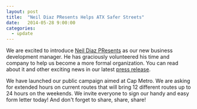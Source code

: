 ```yaml
---
layout: post
title:  "Neil Diaz PResents Helps ATX Safer Streets"
date:   2014-05-28 9:00:00
categories:
  - update
---
```


We are excited to introduce [Neil Diaz PResents](http://www.neildiaz.com/site/) as our new business development manager. He has graciously volunteered his time and company to help us become a more formal organization. You can read about it and other exciting news in our latest [press release](/files/2014-05-28/Pressrelease52014.pdf). 

We have launched our public campaign aimed at Cap Metro. We are asking for extended hours on current routes that will bring 12 different routes up to 24 hours on the weekends. We invite everyone to sign our handy and easy form letter today! And don't forget to share, share, share!

